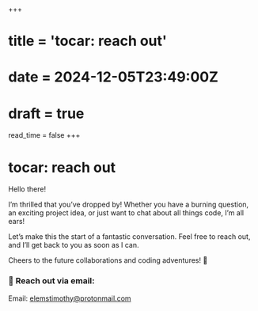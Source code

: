 +++
# title = 'tocar: reach out'
# date = 2024-12-05T23:49:00Z
# draft = true
read_time = false
+++
# tocar: reach out
Hello there!

I’m thrilled that you’ve dropped by! Whether you have a burning question, an exciting project idea, or just want to chat about all things code, I’m all ears!

Let’s make this the start of a fantastic conversation. Feel free to reach out, and I’ll get back to you as soon as I can.

Cheers to the future collaborations and coding adventures! 🌟  

### 📧 **Reach out via email:**  
Email: elemstimothy@protonmail.com

<!-- ### 🌐 **Connect with me online:**
Twitter Linkedin Github -->

<!-- Looking forward to hearing from you soon! 📩 -->

